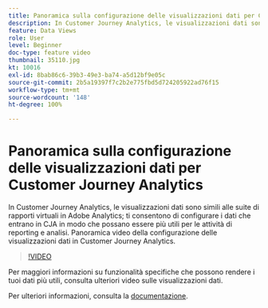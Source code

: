 ```yaml
---
title: Panoramica sulla configurazione delle visualizzazioni dati per Customer Journey Analytics
description: In Customer Journey Analytics, le visualizzazioni dati sono simili alle suite di rapporti virtuali in Adobe Analytics; ti consentono di configurare i dati che entrano in CJA in modo che possano essere più utili per le attività di reporting e analisi. Panoramica video della configurazione delle visualizzazioni dati in Customer Journey Analytics.
feature: Data Views
role: User
level: Beginner
doc-type: feature video
thumbnail: 35110.jpg
kt: 10016
exl-id: 8bab86c6-39b3-49e3-ba74-a5d12bf9e05c
source-git-commit: 2b5a19397f7c2b2e775fbd5d724205922ad76f15
workflow-type: tm+mt
source-wordcount: '148'
ht-degree: 100%

---
```


# Panoramica sulla configurazione delle visualizzazioni dati per Customer Journey Analytics

In Customer Journey Analytics, le visualizzazioni dati sono simili alle suite di rapporti virtuali in Adobe Analytics; ti consentono di configurare i dati che entrano in CJA in modo che possano essere più utili per le attività di reporting e analisi. Panoramica video della configurazione delle visualizzazioni dati in Customer Journey Analytics.

>[!VIDEO](https://video.tv.adobe.com/v/345556/?quality=12&learn=on&captions=ita)

Per maggiori informazioni su funzionalità specifiche che possono rendere i tuoi dati più utili, consulta ulteriori video sulle visualizzazioni dati.

Per ulteriori informazioni, consulta la [documentazione](https://experienceleague.adobe.com/docs/analytics-platform/using/cja-dataviews/data-views.html?lang=it).
